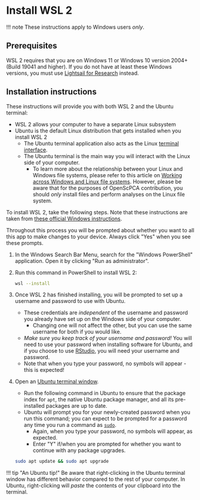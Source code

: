
# Install WSL 2

!!! note
    These instructions apply to Windows users _only_.


## Prerequisites

WSL 2 requires that you are on Windows 11 or Windows 10 version 2004+ (Build 19041 and higher).
If you do not have at least these Windows versions, you must use [Lightsail for Research](../aws/index.md#lightsail-for-research-virtual-computing-with-aws) instead.


## Installation instructions

These instructions will provide you with both WSL 2 and the Ubuntu terminal:

- WSL 2 allows your computer to have a separate Linux subsystem
- Ubuntu is the default Linux distribution that gets installed when you install WSL 2
    - The Ubuntu terminal application also acts as the Linux [terminal interface](../getting-started/project-tools/using-the-terminal.md).
    - The Ubuntu terminal is the main way you will interact with the Linux side of your computer.
        - To learn more about the relationship between your Linux and Windows file systems, please refer to this article on [Working across Windows and Linux file systems](https://learn.microsoft.com/en-us/windows/wsl/filesystems).
        However, please be aware that for the purposes of OpenScPCA contribution, you should _only_ install files and perform analyses on the Linux file system.

To install WSL 2, take the following steps.
Note that these instructions are taken from [these official Windows instructions](https://learn.microsoft.com/en-us/windows/wsl/setup/environment).

Throughout this process you will be prompted about whether you want to all this app to make changes to your device.
Always click "Yes" when you see these prompts.

1. In the Windows Search Bar Menu, search for the "Windows PowerShell" application.
Open it by clicking "Run as administrator".

1. Run this command in PowerShell to install WSL 2:

    ```sh
    wsl --install
    ```

1. Once WSL 2 has finished installing, you will be prompted to set up a username and password to use with Ubuntu.
    - These credentials are _independent_ of the username and password you already have set up on the Windows side of your computer.
        - Changing one will not affect the other, but you can use the same username for both if you would like.
    - _Make sure you keep track of your username and password!_
    You will need to use your password when installing software for Ubuntu, and if you choose to use [RStudio](environment-setup/install-r-rstudio.md#using-the-rstudio-server), you will need your username and password.
    - Note that when you type your password, no symbols will appear - this is expected!

1. Open an [Ubuntu terminal window](../getting-started/project-tools/using-the-terminal.md#accessing-the-terminal-on-wsl-2-on-windows).

    - Run the following command in Ubuntu to ensure that the package index for `apt`, the native Ubuntu package manager, and all its pre-installed packages are up to date.
    - Ubuntu will prompt you for your newly-created password when you run this command; you can expect to be prompted for a password any time you run a command as [`sudo`](https://www.pluralsight.com/resources/blog/cloud/linux-commands-for-beginners-sudo).
         - Again, when you type your password, no symbols will appear, as expected.
         - Enter "Y" if/when you are prompted for whether you want to continue with any package upgrades.

    ```sh
    sudo apt update && sudo apt upgrade
    ```


!!! tip "An Ubuntu tip!"
    Be aware that right-clicking in the Ubuntu terminal window has different behavior compared to the rest of your computer.
    In Ubuntu, right-clicking will _paste_ the contents of your clipboard into the terminal.
